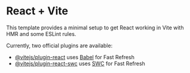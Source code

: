 # React + Vite

This template provides a minimal setup to get React working in Vite with HMR and some ESLint rules.

Currently, two official plugins are available:

- [@vitejs/plugin-react](https://github.com/vitejs/vite-plugin-react/blob/main/packages/plugin-react/README.md) uses [Babel](https://babeljs.io/) for Fast Refresh
- [@vitejs/plugin-react-swc](https://github.com/vitejs/vite-plugin-react-swc) uses [SWC](https://swc.rs/) for Fast Refresh

<!-- to dos list with context instead of props -->

<!-- import the todo folder in app file -->
<!-- firstly create the todocontext file for passing props -->
<!-- then create the index file in which all the input feilds and button reside -->
<!-- then create the mapping file which is the todos file -->
<!-- then create the todo list file in which the list appears first -->